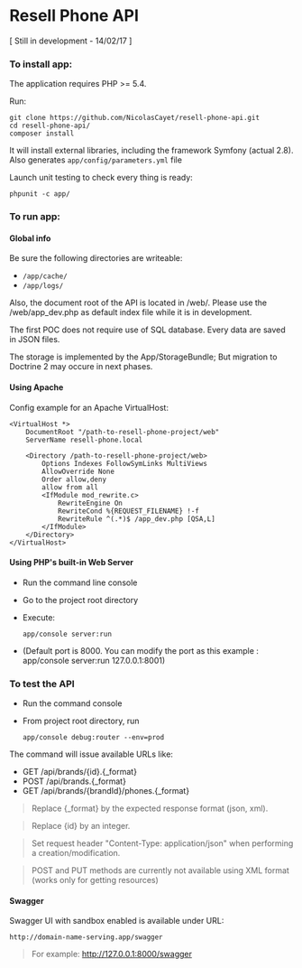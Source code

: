 Resell Phone API
===============

[ Still in development - 14/02/17 ]

### To install app:

The application requires PHP >= 5.4.

Run:

    git clone https://github.com/NicolasCayet/resell-phone-api.git  
    cd resell-phone-api/
    composer install
It will install external libraries, including the framework Symfony (actual 2.8). Also generates `app/config/parameters.yml` file

Launch unit testing to check every thing is ready:

    phpunit -c app/

### To run app:


#### Global info

Be sure the following directories are writeable:

  - `/app/cache/`
  - `/app/logs/`

Also, the document root of the API is located in /web/.
Please use the /web/app_dev.php as default index file while it is in development.

The first POC does not require use of SQL database. Every data are saved in JSON files.

The storage is implemented by the App/StorageBundle; But migration to Doctrine 2 may occure in next phases.

#### Using Apache

Config example for an Apache VirtualHost:

    <VirtualHost *>
        DocumentRoot "/path-to-resell-phone-project/web"
        ServerName resell-phone.local
        
        <Directory /path-to-resell-phone-project/web>
            Options Indexes FollowSymLinks MultiViews
            AllowOverride None
            Order allow,deny
            allow from all
            <IfModule mod_rewrite.c>
                RewriteEngine On
                RewriteCond %{REQUEST_FILENAME} !-f
                RewriteRule ^(.*)$ /app_dev.php [QSA,L]
            </IfModule>
        </Directory>
    </VirtualHost>

#### Using PHP's built-in Web Server

  - Run the command line console
  - Go to the project root directory
  - Execute: 
  
        app/console server:run
  - (Default port is 8000. You can modify the port as this example : app/console server:run 127.0.0.1:8001)
  
### To test the API

  - Run the command console
  - From project root directory, run
  
        app/console debug:router --env=prod

The command will issue available URLs like:

  - GET /api/brands/{id}.{_format}
  - POST /api/brands.{_format}
  - GET /api/brands/{brandId}/phones.{_format} 
  
> Replace {_format} by the expected response format (json, xml).

> Replace {id} by an integer.

> Set request header "Content-Type: application/json" when performing a creation/modification.

> POST and PUT methods are currently not available using XML format (works only for getting resources)

#### Swagger

Swagger UI with sandbox enabled is available under URL:

    http://domain-name-serving.app/swagger

> For example: http://127.0.0.1:8000/swagger
